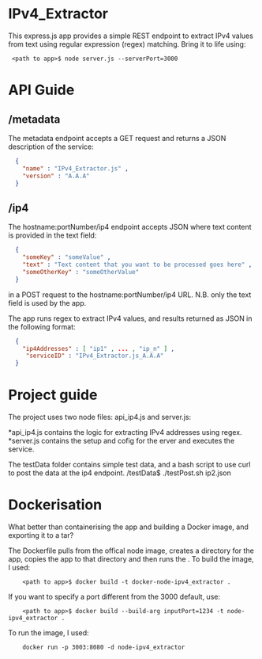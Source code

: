 IPv4_Extractor
==============

This express.js app provides a simple REST endpoint to extract IPv4 values from text using regular expression (regex) matching.  Bring it to life using:
```shell
 <path to app>$ node server.js --serverPort=3000
```

API Guide
=========

/metadata
---------
The metadata endpoint accepts a GET request and returns a JSON description of the service:
```json
  {
    "name" : "IPv4_Extractor.js" ,
    "version" : "A.A.A"
  }
```

/ip4
-----

The hostname:portNumber/ip4 endpoint accepts JSON where text content is provided in the text field:
```json
  {
    "someKey" : "someValue" ,
    "text" : "Text content that you want to be processed goes here" ,
    "someOtherKey" : "someOtherValue"
  }
```
in a POST request to the hostname:portNumber/ip4 URL.  N.B. only the text field is used by the app.

The app runs regex to extract IPv4 values, and results returned as JSON in the following format:
```json
  {
    "ip4Addresses" : [ "ip1" , ... , "ip_n" ] ,
     "serviceID" : "IPv4_Extractor.js_A.A.A"
  }
```

Project guide
=============

The project uses two node files: api_ip4.js and server.js:

*api_ip4.js contains the logic for extracting IPv4 addresses using regex.
*server.js contains the setup and cofig for the erver and executes the service.
 
The testData folder contains simple test data, and a bash script to use curl to post the data at the ip4 endpoint.
<path to app>/testData$ ./testPost.sh ip2.json

Dockerisation
=============
What better than containerising the app and building a Docker image, and exporting it to a tar?

The Dockerfile pulls from the offical node image, creates a directory for the app, copies the app to that directory and then runs the .
To build the image, I used:
```shell
    <path to app>$ docker build -t docker-node-ipv4_extractor .
```
If you want to specify a port different from the 3000 default, use:
```shell 
    <path to app>$ docker build --build-arg inputPort=1234 -t node-ipv4_extractor .
```

To run the image, I used:
```shell
    docker run -p 3003:8080 -d node-ipv4_extractor
```

